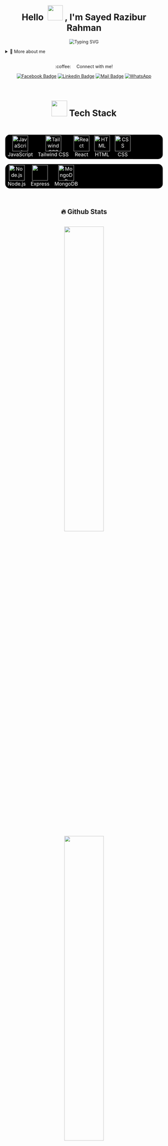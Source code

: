 <p>
<h1 align="center">Hello &nbsp;<a href="https://avipatilweb.ml/"><img src="https://github.com/KenanGain/KenanGain/blob/main/icons/wave.gif" width="48"></a> , I'm Sayed Razibur Rahman</h1>
<p align="center">
<img src="https://readme-typing-svg.herokuapp.com?font=Fira+Code&pause=1000&color=9400D3&center=true&vCenter=true&width=435&lines=Full-Stack+Developer" alt="Typing SVG" />
</p>

<div>
<details>
  <summary>🧑 More about me</summary>

- 🔭 I’m currently on a journey to build **great** things
- 🌱 I’m currently learning **everything** 🤓
- 👨‍💻 Check out my projects [here](https://github.com/SayedRazibur?tab=repositories)
- 💬 Feel free to ask me about **web development, UI/UX design, and React**
- 📫 Reach me out at **sayedrazibur@gmail.com**
</details>
</div>



<br>




<p align="center">:coffee: &emsp;Connect with me!</p>

<div align="center"> 
  
[![Facebook Badge](https://img.shields.io/badge/Facebook-1877F2?style=for-the-badge&logo=facebook&logoColor=white)](https://facebook.com/SayedRazibur) [![Linkedin Badge](https://img.shields.io/badge/LinkedIn-0077B5?style=for-the-badge&logo=linkedin&logoColor=white)](https://www.linkedin.com/in/sayedrazibur/) [![Mail Badge](https://img.shields.io/badge/Gmail-D14836?style=for-the-badge&logo=gmail&logoColor=white)](mailto:sayedrazibur@gmail.com) [![WhatsApp](https://img.shields.io/badge/WhatsApp-25D366?style=for-the-badge&logo=whatsapp&logoColor=white)](https://wa.me/8801632537236?text=As-Salamu%20Alaikum!)
</div>
  









<br>




<h1 align="center"><img src="https://media2.giphy.com/media/QssGEmpkyEOhBCb7e1/giphy.gif?cid=ecf05e47a0n3gi1bfqntqmob8g9aid1oyj2wr3ds3mg700bl&rid=giphy.gif" width="50px" height="50px"> Tech Stack</h1>
<br>
<div align="center">
<table style="background-color: black; color: white; border: none; border-radius: 15px; overflow: hidden;">
  <tbody>
    <tr>
     <td align="center" style="border: none;">
        <a href="https://developer.mozilla.org/en-US/docs/Web/JavaScript" style="color: white;">
          <img src="https://techstack-generator.vercel.app/js-icon.svg" alt="JavaScript" width="50" height="50"/>
        </a>
        <br>JavaScript
      </td>
      <td align="center" style="border: none;">
        <a href="https://tailwindcss.com/" style="color: white;">
          <img src="https://cdn.worldvectorlogo.com/logos/tailwindcss.svg" width="50" height="50" alt="Tailwind CSS"/>
        </a>
        <br>Tailwind CSS
      </td>
      <td align="center" style="border: none;">
        <a href="https://reactjs.org/" style="color: white;">
          <img src="https://techstack-generator.vercel.app/react-icon.svg" alt="React" width="50" height="50"/>
        </a>
        <br>React
      </td>
      <td align="center" style="border: none;">
        <a href="https://developer.mozilla.org/en-US/docs/Web/HTML" style="color: white;">
          <img src="https://cdn.worldvectorlogo.com/logos/html-1.svg" width="50" height="50" alt="HTML"/>
        </a>
        <br>HTML
      </td>
      <td align="center" style="border: none;">
        <a href="https://developer.mozilla.org/en-US/docs/Web/CSS" style="color: white;">
          <img src="https://cdn.worldvectorlogo.com/logos/css-3.svg" width="50" height="50" alt="CSS"/>
        </a>
        <br>CSS
      </td>
    </tr>
  </tbody>
</table>
</div>

<div align="center">
<table style="background-color: black; color: white; border: none; border-radius: 15px; overflow: hidden;">
  <tbody>
    <tr>
      <td align="center" style="border: none;">
        <img src="https://cdn.worldvectorlogo.com/logos/nodejs-icon.svg" width="50" height="50" alt="Node.js"/><br>Node.js
      </td>
      <td align="center" style="border: none;">
        <img src="https://skillicons.dev/icons?i=express" width="50" height="50"/><br>Express
      </td>
       <td align="center" style="border: none;">
        <img src="https://skillicons.dev/icons?i=mongodb" alt="MongoDB" width="50" height="50"/><br>MongoDB
      </td>
    </tr>
  </tbody>
</table>
</div>


<br>


<h2 align="center">🔥 Github Stats</h2>
<br>

<div align="center">
  <a href="https://github.com/SayedRazibur"><img width="50%" src="https://github-readme-stats.vercel.app/api?username=SayedRazibur&theme=codeSTACKr"></a>
  <a href="https://github.com/SayedRazibur"><img width="50%" src="http://github-readme-streak-stats.herokuapp.com/?user=SayedRazibur&theme=codeSTACKr&date_format=M%20j%5B%2C%25Y%5D&hide_border=true"></a>
</div>



<br>




<h2 align="center">📘 Top Repositories</h2>
<br>
<div align="center">
  <table>
    <tr>
      <td>
        <a href="https://github.com/SayedRazibur/chat-app"><img width="100%" src="https://denvercoder1-github-readme-stats.vercel.app/api/pin/?username=SayedRazibur&repo=chat-app&hide_border=true&icon_color=F8D866&theme=codeSTACKr&show_icons=false" alt="readme-typing-svg"></a>
      </td>
      <td>
        <a href="https://github.com/SayedRazibur/QuizMaster"><img width="100%" src="https://denvercoder1-github-readme-stats.vercel.app/api/pin?username=SayedRazibur&repo=QuizMaster&theme=codeSTACKr&icon_color=F8D866&hide_border=true&show_icons=false" alt="custom-icon-badges"></a>
      </td>
    </tr>
    <tr>
       <td>
       <a href="https://github.com/SayedRazibur/Neomorphic-Studio"><img width="100%" src="https://denvercoder1-github-readme-stats.vercel.app/api/pin?username=SayedRazibur&repo=Neomorphic-Studio&theme=codeSTACKr&icon_color=F8D866&hide_border=true&show_icons=false" alt="custom-icon-badges"></a>
      </td>
      <td>
       <a href="https://github.com/SayedRazibur/Responsive-Showcase"><img width="100%" src="https://denvercoder1-github-readme-stats.vercel.app/api/pin?username=SayedRazibur&repo=Responsive-Showcase&theme=codeSTACKr&icon_color=F8D866&hide_border=true&show_icons=false" alt="custom-icon-badges"></a>
      </td>
    </tr>
    <tr >
      <td  align="center" colspan="2">        
        <a href="https://github.com/SayedRazibur?tab=repositories"><img alt="All Repositories" title="All Repositories" src="https://custom-icon-badges.herokuapp.com/badge/-All%20Repos-2962FF?style=for-the-badge&logoColor=white&logo=repo"/></a>
      </td>
    </tr>
  </table>
</div>
